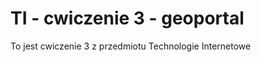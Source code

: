 TI - cwiczenie 3 - geoportal
=============

To jest cwiczenie 3 z przedmiotu Technologie Internetowe

